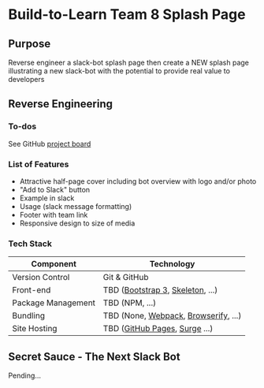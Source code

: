 # Build-to-Learn Team 8 Splash Page

## Purpose

Reverse engineer a slack-bot splash page then create a NEW splash page illustrating a new slack-bot with the potential to provide real value to developers

## Reverse Engineering

### To-dos

See GitHub [project board](https://github.com/chingu-otters/slack-bot-re/projects/1)

### List of Features

* Attractive half-page cover including bot overview with logo and/or photo
* "Add to Slack" button
* Example in slack
* Usage (slack message formatting)
* Footer with team link
* Responsive design to size of media

### Tech Stack

| Component       | Technology |
|-----------------|------------|
| Version Control | Git & GitHub |
| Front-end | TBD ([Bootstrap 3](http://getbootstrap.com/), [Skeleton](http://getskeleton.com/), ...) |
| Package Management |  TBD (NPM, ...)          |
| Bundling |  TBD (None, [Webpack](https://webpack.js.org/), [Browserify](http://browserify.org/), ...)          |
| Site Hosting | TBD ([GitHub Pages](https://pages.github.com/), [Surge](https://surge.sh/) ...)  |

## Secret Sauce - The Next Slack Bot

Pending... 